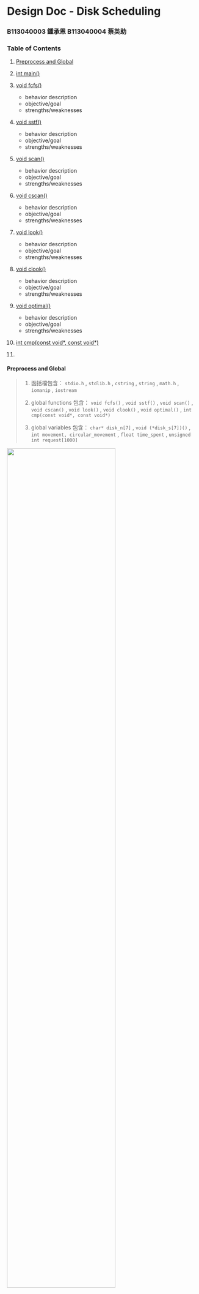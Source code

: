 # Design Doc - Disk Scheduling

### B113040003 鍾承恩 B113040004 蔡英助

### Table of Contents

1. [Preprocess and Global](#preprocess-and-global)
2. [int main()](#main)
3. [void fcfs()](#fcfs)
   * behavior description
   * objective/goal
   * strengths/weaknesses
4. [void sstf()](#sstf)
   * behavior description
   * objective/goal
   * strengths/weaknesses
5. [void scan()](#scan)
   * behavior description
   * objective/goal
   * strengths/weaknesses
6. [void cscan()](#cscan)
   * behavior description
   * objective/goal
   * strengths/weaknesses
7. [void look()](#look)
   * behavior description
   * objective/goal
   * strengths/weaknesses
8. [void clook()](#clook)
   * behavior description
   * objective/goal
   * strengths/weaknesses
9. [void optimal()](#optimal)
   * behavior description
   * objective/goal
   * strengths/weaknesses
10. [int cmp(const void\*, const void\*)](#cmp)

11. 

#### Preprocess and Global

> 1. 函括檔包含：
>    `stdio.h` , `stdlib.h` , `cstring` , `string` , `math.h` , `iomanip` , `iostream` 
>
> 2. global functions 包含：
>    `void fcfs()` , `void sstf()` , `void scan()` , `void cscan()` , `void look()` , `void clook()` , `void optimal()` ,
>     `int cmp(const void*, const void*)` 
>
> 3. global variables 包含：
>    `char* disk_n[7]` , `void (*disk_s[7])()` , 
>    `int movement, circular_movement` , `float time_spent` , `unsigned int request[1000]` 

<img src="img/design_doc_4/library_and_global_vars_functions.png" style="width:75%;" >

其中，`void (*disk_s[7])()` 用來指向各個函式的位址，舉例來說，如果執行：

```c++
disk_s[0]();
```

就等同於執行 `void fcfs()` 

另外，`char* disk_n[7]` 用來儲存每一個 disk scheduling function 的名字，之後要輸出結果時會用到

`int movement` 是用來記錄 head movement 

`int circular_movement` 是用來記錄 circular disk scheduling 中從端點返回另一端點的 movement

`float time_spent` 用來記錄 latency ( 1 ms / 100 cylinder) 

`unsigned int request[1000]` 用來記錄有需求的 cylinder

`int head` 用來記錄最初的 head 位置



#### main()

> 

<img src="img/design_doc_4/main.png" style="width:75%;" >



#### fcfs()
> `FCFS(First-Come-First-Serve)`
>
> 1. 最先到的 cylinder request 最先處理。
>
> 2. Fairly treating every cylinder requests, FIFO
>
> 3. strengths
>
>        a. Every request gets a fair chance
>
>        b. No indefinite postponement
> 
>    weaknesses
>
>        a. Does not try to optimize seek time
>
>        b. May not provide the best possible service
<img src="img/design_doc_4/fcfs.png" style="width:75%;" >



#### sstf()

> `SSTF(Shortest-Seek-Time-First)`
>
> 1. `sstf()` 根據目前 `head` 所在位置，找到離此位置最近的 request (若有兩個 request距離 `head` 位置相等，選擇處理位置較大的)，並移動 `head` 位置到此處。之後此演算法不斷重複尋找距離`head`最小的request (排除掉已經完成的requests)這個過程
>
> 2. `sstf()` 演算法的目標是降低 seek time，以此來最佳化disk drive的整體表現
>
> 3. strengths
>
>        a. It provides better throughput
>
>        b. It has a less average response and waiting time
>
>    weaknesses
>
>        a. Starvation is possible for some requests as it favours easy-to-reach requests and ignores the far-away processes
>
>        b. Switching direction slows things down

<img src="img/design_doc_4/sstf.png" style="width:75%;" >



#### scan()
> `A.k.a. elevator algorithm`
>
> 1. head 先往 cylinder 為 4999 的方向移動，再往 cylinder 為 0 的方向移動；
> 
>    我們因為先向 4999 的那方移動，故我們的head中途會到達 4999。
>
> 2. minimize the seek time
>
> 3. strengths
>
>        a. High throughput
>
>        b. Low variance of response time
>
>        c. Starvation is avoided
> 
>    weaknesses
>
>        a. Long waiting time for requests for locations just visited by disk arm
<img src="img/design_doc_4/scan.png" style="width:75%;" >



#### cscan()
> `C-SCAN(circular SCAN)`
> 
> 1. head 先往 cylinder 為 4999 的方向移動，接著直接移到 0，再繼續往 cylinder 為 4999 的方向移動；
>
>    head 中途會到達 4999、0。
>
> 2. a
>
> 3. strengths
>
>        a. Provides more uniform wait time compared to SCAN
> 
>    weaknesses
>
>        a. Long waiting time for requests for locations just visited by disk arm
>
>        b. More seek movements are caused in C-SCAN compared to SCAN Algorithm
<img src="img/design_doc_4/cscan.png" style="width:75%;" >



#### look()
> 1. head 先往 cylinder 為 4999 的方向移動，再往 cylinder 為 4999 的方向移動；
>
>    需要注意不一樣的是 head 只會到達 cylinder request 的位置，不一定會到達 4999。
>
> 2. a
>
> 3. strengths
>
>        a. Higher throughput
>
>        b. Low variance response timeuniform waiting time and response time
>
>        c. Starvation is avoided
> 
>    weaknesses
>
>        a. Overhead of finding the end requests is present
<img src="img/design_doc_4/look.png" style="width:75%;" >



#### clook()
> `C-LOOK(circular LOOK)`
> 1. head 先往 cylinder 為 4999 的方向移動，接著直接移到最小的 cylinder request，再繼續往 cylinder 為 4999 的方向移動；
>
>    需要注意不一樣的是 head 只會到達 cylinder request 的位置，不一定會到達 4999。
>
> 2. a
>
> 3. strengths
>
>        a. Starvation is avoided
>
>        b. Low variance is provided in waiting time and response time
> 
>    weaknesses
>
>        a. Overhead of finding the end requests is present
<img src="img/design_doc_4/clook.png" style="width:75%;" >

#### optimal()

> 1. 先將所有 request 按照位置順序由小到大做排序，接著建立兩個整數變數 `l_ptr` 和 `r_ptr` 。`l_ptr` 指向距離`head`位置最近但小於`head`的 request，而`r_ptr`指向距離`head`最近但比`head`大或者相等的 request。每次選擇距離 `head` 最近的 request ，如果`l_ptr` 指向的 request 距離`head` 最近，則 `head` 移動到 `l_ptr` 的 request，`l_ptr = l_ptr-1` ；如果是`r_ptr` 指向的request 距離最近，則`head`移動到`r_ptr` 的request，`r_ptr = r_ptr+1` ；如果`l_ptr` 和 `r_ptr` 兩者的 request 與 `head` 等距離，則移動到 `r_ptr` 的 request (優先作右邊的) 。演算法重複尋找下一個最近的 request 直到所有 request 執行完畢
>
> 2.  透過先將 requests 做排序，再利用 shortest-seek-time-first 的演算法，達成最佳化
>
> 3. strengths
>
>        a. It provides better throughput
>
>        b. It has a less average response and waiting time
>
>    weaknesses
>
>        a. Starvation is possible for some requests as it favours easy-to-reach requests and ignores the far-away processes
>
>        b. Switching direction slows things down

<img src="img/design_doc_4/optimal.png" style="width:75%;" >



#### cmp()

<img src="img/design_doc_4/cmp-7749039.png" style="width:75%;" >



